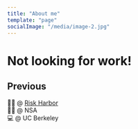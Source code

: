 ```yaml
---
title: "About me"
template: "page"
socialImage: "/media/image-2.jpg"
---
```


# Not looking for work!

## Previous

👨‍💻 @ [Risk Harbor](https://riskharbor.com/)  
👨‍💻 @ NSA  
💻 @ UC Berkeley
